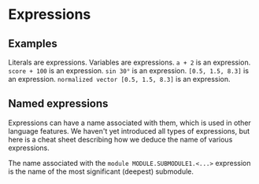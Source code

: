 # Expressions

## Examples
Literals are expressions. 
Variables are expressions. 
`a + 2` is an expression. 
`score + 100` is an expression. 
`sin 30°` is an expression. 
`[0.5, 1.5, 8.3]` is an expression. 
`normalized vector [0.5, 1.5, 8.3]` is an expression. 



## Named expressions
Expressions can have a name associated with them, which is used in other language features. We haven't yet introduced all types of expressions, but here is a cheat sheet describing how we deduce the name of various expressions.

The name associated with the `module MODULE.SUBMODULE1.<...>` expression is the name of the most significant (deepest) submodule.